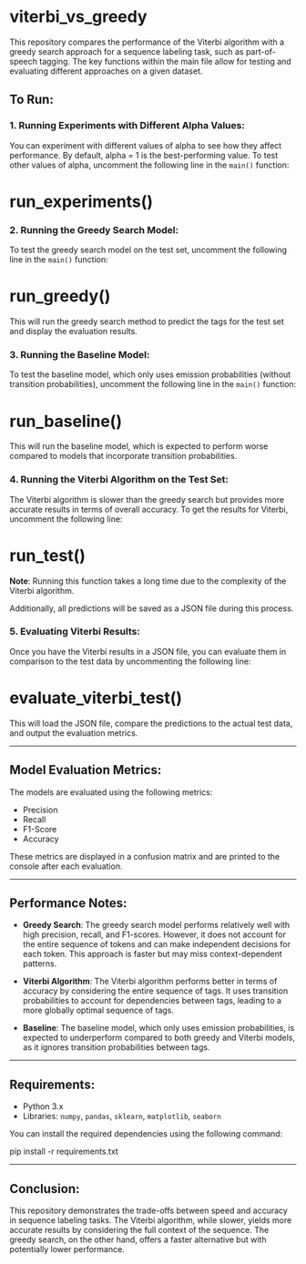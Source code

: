 # viterbi_vs_greedy

This repository compares the performance of the Viterbi algorithm with a greedy search approach for a sequence labeling task, such as part-of-speech tagging. The key functions within the main file allow for testing and evaluating different approaches on a given dataset.

## To Run:

### 1. Running Experiments with Different Alpha Values:

You can experiment with different values of alpha to see how they affect performance. By default, alpha = 1 is the best-performing value. To test other values of alpha, uncomment the following line in the `main()` function:

# run_experiments()

### 2. Running the Greedy Search Model:

To test the greedy search model on the test set, uncomment the following line in the `main()` function:

# run_greedy()

This will run the greedy search method to predict the tags for the test set and display the evaluation results.

### 3. Running the Baseline Model:

To test the baseline model, which only uses emission probabilities (without transition probabilities), uncomment the following line in the `main()` function:

# run_baseline()

This will run the baseline model, which is expected to perform worse compared to models that incorporate transition probabilities.

### 4. Running the Viterbi Algorithm on the Test Set:

The Viterbi algorithm is slower than the greedy search but provides more accurate results in terms of overall accuracy. To get the results for Viterbi, uncomment the following line:

# run_test()

**Note**: Running this function takes a long time due to the complexity of the Viterbi algorithm.

Additionally, all predictions will be saved as a JSON file during this process.

### 5. Evaluating Viterbi Results:

Once you have the Viterbi results in a JSON file, you can evaluate them in comparison to the test data by uncommenting the following line:

# evaluate_viterbi_test()

This will load the JSON file, compare the predictions to the actual test data, and output the evaluation metrics.

---

## Model Evaluation Metrics:

The models are evaluated using the following metrics:
- Precision
- Recall
- F1-Score
- Accuracy

These metrics are displayed in a confusion matrix and are printed to the console after each evaluation.

---

## Performance Notes:

- **Greedy Search**: The greedy search model performs relatively well with high precision, recall, and F1-scores. However, it does not account for the entire sequence of tokens and can make independent decisions for each token. This approach is faster but may miss context-dependent patterns.
  
- **Viterbi Algorithm**: The Viterbi algorithm performs better in terms of accuracy by considering the entire sequence of tags. It uses transition probabilities to account for dependencies between tags, leading to a more globally optimal sequence of tags.

- **Baseline**: The baseline model, which only uses emission probabilities, is expected to underperform compared to both greedy and Viterbi models, as it ignores transition probabilities between tags.

---

## Requirements:

- Python 3.x
- Libraries: `numpy`, `pandas`, `sklearn`, `matplotlib`, `seaborn`

You can install the required dependencies using the following command:

pip install -r requirements.txt

---

## Conclusion:

This repository demonstrates the trade-offs between speed and accuracy in sequence labeling tasks. The Viterbi algorithm, while slower, yields more accurate results by considering the full context of the sequence. The greedy search, on the other hand, offers a faster alternative but with potentially lower performance.

